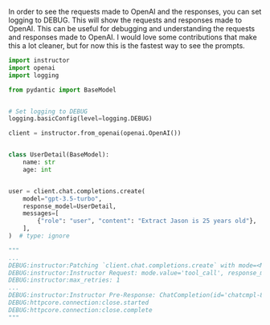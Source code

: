 In order to see the requests made to OpenAI and the responses, you can set logging to DEBUG. This will show the requests and responses made to OpenAI. This can be useful for debugging and understanding the requests and responses made to OpenAI. I would love some contributions that make this a lot cleaner, but for now this is the fastest way to see the prompts. 

```python
import instructor
import openai
import logging

from pydantic import BaseModel


# Set logging to DEBUG
logging.basicConfig(level=logging.DEBUG)

client = instructor.from_openai(openai.OpenAI())


class UserDetail(BaseModel):
    name: str
    age: int


user = client.chat.completions.create(
    model="gpt-3.5-turbo",
    response_model=UserDetail,
    messages=[
        {"role": "user", "content": "Extract Jason is 25 years old"},
    ],
)  # type: ignore

""" 
...
DEBUG:instructor:Patching `client.chat.completions.create` with mode=<Mode.TOOLS: 'tool_call'>
DEBUG:instructor:Instructor Request: mode.value='tool_call', response_model=<class '__main__.UserDetail'>, new_kwargs={'model': 'gpt-3.5-turbo', 'messages': [{'role': 'user', 'content': 'Extract Jason is 25 years old'}], 'tools': [{'type': 'function', 'function': {'name': 'UserDetail', 'description': 'Correctly extracted `UserDetail` with all the required parameters with correct types', 'parameters': {'properties': {'name': {'title': 'Name', 'type': 'string'}, 'age': {'title': 'Age', 'type': 'integer'}}, 'required': ['age', 'name'], 'type': 'object'}}}], 'tool_choice': {'type': 'function', 'function': {'name': 'UserDetail'}}}
DEBUG:instructor:max_retries: 1
...
DEBUG:instructor:Instructor Pre-Response: ChatCompletion(id='chatcmpl-8zBxMxsOqm5Sj6yeEI38PnU2r6ncC', choices=[Choice(finish_reason='stop', index=0, logprobs=None, message=ChatCompletionMessage(content=None, role='assistant', function_call=None, tool_calls=[ChatCompletionMessageToolCall(id='call_E1cftF5U0zEjzIbWt3q0ZLbN', function=Function(arguments='{"name":"Jason","age":25}', name='UserDetail'), type='function')]))], created=1709594660, model='gpt-3.5-turbo-0125', object='chat.completion', system_fingerprint='fp_2b778c6b35', usage=CompletionUsage(completion_tokens=9, prompt_tokens=81, total_tokens=90))
DEBUG:httpcore.connection:close.started
DEBUG:httpcore.connection:close.complete
"""
```